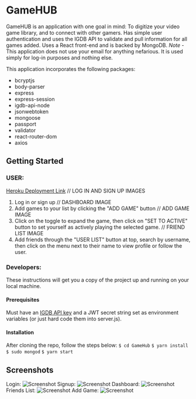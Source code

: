 # GameHUB

GameHUB is an application with one goal in mind:  To digitize your video game library, and to connect with other gamers.  Has simple user authentication and uses the IGDB API to validate and pull information for all games added. Uses a React front-end and is backed by MongoDB.  *Note* - This application does not use your email for anything nefarious.  It is used simply for log-in purposes and nothing else.

This application incorporates the following packages:
* bcryptjs
* body-parser
* express
* express-session
* igdb-api-node
* jsonwebtoken
* mongoose
* passport
* validator
* react-router-dom
* axios

## Getting Started

### USER:
[Heroku Deployment Link](https://t-gamehub.herokuapp.com/ "GameHUB Homepage")
// LOG IN AND SIGN UP IMAGES
1. Log in or sign up
// DASHBOARD IMAGE
2. Add games to your list by clicking the "ADD GAME" button
// ADD GAME IMAGE
3. Click on the toggle to expand the game, then click on "SET TO ACTIVE" button to set yourself as actively playing the selected game.
// FRIEND LIST IMAGE
4. Add friends through the "USER LIST" button at top, search by username, then click on the menu next to their name to view profile or follow the user.

### Developers:
These instructions will get you a copy of the project up and running on your local machine.

#### Prerequisites
Must have an [IGDB API key](https://www.igdb.com/api "GameHUB Homepage") and a JWT secret string set as environment variables (or just hard code them into server.js).

#### Installation
After cloning the repo, follow the steps below:
```$ cd GameHub```
```$ yarn install```
```$ sudo mongod```
```$ yarn start```

## Screenshots
Login:
![Screenshot](/images/Login.png)
Signup:
![Screenshot](/images/Sign-Up.png)
Dashboard:
![Screenshot](/images/Dashboard.png)
Friends List:
![Screenshot](/images/friends-list.png)
Add Game:
![Screenshot](/images/add-game.png)